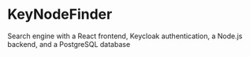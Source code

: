 # KeyNodeFinder
Search engine with a React frontend, Keycloak authentication, a Node.js backend, and a PostgreSQL database
